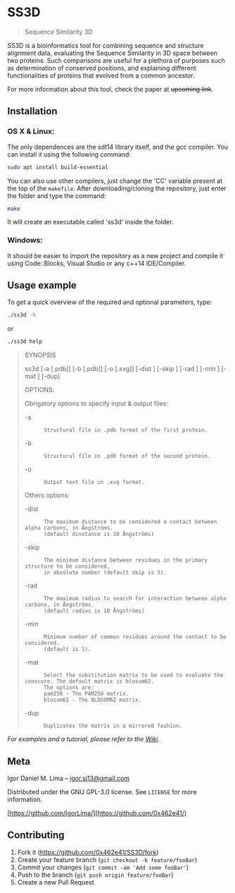 # SS3D
> Sequence Similarity 3D

SS3D is a bioinformatics tool for combining sequence and structure alignment data,
evaluating the Sequence Similarity in 3D space between two proteins. Such comparisons
are useful for a plethora of purposes such as determination of conserved positions,
and explaining different functionalities of proteins that evolved from a common ancestor.

For more information about this tool, check the paper at ~~upcoming link~~.

## Installation

### OS X & Linux:

The only dependences are the sdt14 library itself, and the gcc compiler.
You can install it using the following command:

```sh
sudo apt install build-essential
```

You can also use other compilers, just change the 'CC' variable present at the top
of the ``makefile``.
After downloading/cloning the repository, just enter the folder and type the command:

```sh
make
```

It will create an executable called 'ss3d' inside the folder.

### Windows:

It should be easier to import the repository as a new project and compile it using Code::Blocks,
Visual Studio or any c++14 IDE/Compiler.

## Usage example

To get a quick overview of the required and optional parameters, type:

```sh
./ss3d -h
```

or

```sh
./ss3d help
```

>   SYNOPSIS
>
>   ss3d [-a [.pdb]] [-b [.pdb]] [-o [.xvg]] [-dist <number>] [-skip <number>] [-rad <number>] [-min <number>] [-mat <matrix type>] [-dup]
>
>   OPTIONS:
>
>   Obrigatory options to specify input & output files:
>
>    -a
>
>           Structural file in .pdb format of the first protein.
>
>    -b
>
>           Structural file in .pdb format of the second protein.
>
>    -o
>
>           Output text file in .xvg format.
>
>   Others options:
>
>    -dist
>
>           The maximum distance to be considered a contact between alpha carbons, in Ångströms.
>           (default dinstance is 10 Ångströms)
>
>    -skip
>
>           The minimum distance between residues in the primary structure to be considered,
>           in absolute number (default skip is 3).
>
>    -rad
>
>           The maximum radius to search for interaction between alpha carbons, in Ångströms.
>           (default radius is 10 Ångströms)
>
>    -min
>
>           Minimum number of common residues around the contact to be considered.
>           (default is 1).
>
>    -mat
>
>           Select the substitution matrix to be used to evaluate the conscore. The default matrix is blosum62.
>           The options are:
>           pam250 - The PAM250 matrix.
>           blosum62 - The BLOSUM62 matrix.
>
>    -dup
>
>           Duplicates the matrix in a mirrored fashion.


_For examples and a tutorial, please refer to the [Wiki][wiki]._

## Meta

Igor Daniel M. Lima – igor.sj13@gmail.com

Distributed under the GNU GPL-3.0 license. See ``LICENSE`` for more information.

[https://github.com/IgorLima/](https://github.com/0x462e41/)

## Contributing

1. Fork it (<https://github.com/0x462e41/SS3D/fork>)
2. Create your feature branch (`git checkout -b feature/fooBar`)
3. Commit your changes (`git commit -am 'Add some fooBar'`)
4. Push to the branch (`git push origin feature/fooBar`)
5. Create a new Pull Request

<!-- Markdown link & img dfn's -->
[wiki]: https://github.com/0x462e41/SS3D/wiki/Tutorial
